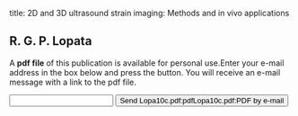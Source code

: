 title: 2D and 3D ultrasound strain imaging: Methods and in vivo applications

## R. G. P. Lopata
A <b>pdf file</b> of this publication is available for personal use.Enter your e-mail address in the box below and press the button. You will receive an e-mail message with a link to the pdf file.
<form action="sender.php">  <input type="text" name="email">  <input type="submit" value="Send Lopa10c.pdf:pdfLopa10c.pdf:PDF by e-mail"></form>